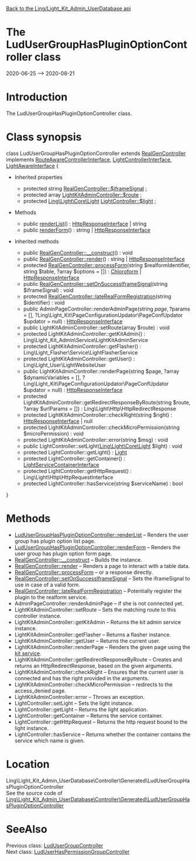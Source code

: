 [Back to the Ling/Light_Kit_Admin_UserDatabase api](https://github.com/lingtalfi/Light_Kit_Admin_UserDatabase/blob/master/doc/api/Ling/Light_Kit_Admin_UserDatabase.md)



The LudUserGroupHasPluginOptionController class
================
2020-06-25 --> 2020-08-21






Introduction
============

The LudUserGroupHasPluginOptionController class.



Class synopsis
==============


class <span class="pl-k">LudUserGroupHasPluginOptionController</span> extends [RealGenController](https://github.com/lingtalfi/Light_Kit_Admin_UserDatabase/blob/master/doc/api/Ling/Light_Kit_Admin_UserDatabase/Controller/Generated/Base/RealGenController.md) implements [RouteAwareControllerInterface](https://github.com/lingtalfi/Light/blob/master/doc/api/Ling/Light/Controller/RouteAwareControllerInterface.md), [LightControllerInterface](https://github.com/lingtalfi/Light/blob/master/doc/api/Ling/Light/Controller/LightControllerInterface.md), [LightAwareInterface](https://github.com/lingtalfi/Light/blob/master/doc/api/Ling/Light/Core/LightAwareInterface.md) {

- Inherited properties
    - protected string [RealGenController::$iframeSignal](#property-iframeSignal) ;
    - protected array [LightKitAdminController::$route](#property-route) ;
    - protected [Ling\Light\Core\Light](https://github.com/lingtalfi/Light/blob/master/doc/api/Ling/Light/Core/Light.md) [LightController::$light](#property-light) ;

- Methods
    - public [renderList](https://github.com/lingtalfi/Light_Kit_Admin_UserDatabase/blob/master/doc/api/Ling/Light_Kit_Admin_UserDatabase/Controller/Generated/LudUserGroupHasPluginOptionController/renderList.md)() : [HttpResponseInterface](https://github.com/lingtalfi/Light/blob/master/doc/api/Ling/Light/Http/HttpResponseInterface.md) | string
    - public [renderForm](https://github.com/lingtalfi/Light_Kit_Admin_UserDatabase/blob/master/doc/api/Ling/Light_Kit_Admin_UserDatabase/Controller/Generated/LudUserGroupHasPluginOptionController/renderForm.md)() : string | [HttpResponseInterface](https://github.com/lingtalfi/Light/blob/master/doc/api/Ling/Light/Http/HttpResponseInterface.md)

- Inherited methods
    - public [RealGenController::__construct](https://github.com/lingtalfi/Light_Kit_Admin_UserDatabase/blob/master/doc/api/Ling/Light_Kit_Admin_UserDatabase/Controller/Generated/Base/RealGenController/__construct.md)() : void
    - public [RealGenController::render](https://github.com/lingtalfi/Light_Kit_Admin_UserDatabase/blob/master/doc/api/Ling/Light_Kit_Admin_UserDatabase/Controller/Generated/Base/RealGenController/render.md)() : string | [HttpResponseInterface](https://github.com/lingtalfi/Light/blob/master/doc/api/Ling/Light/Http/HttpResponseInterface.md)
    - protected [RealGenController::processForm](https://github.com/lingtalfi/Light_Kit_Admin_UserDatabase/blob/master/doc/api/Ling/Light_Kit_Admin_UserDatabase/Controller/Generated/Base/RealGenController/processForm.md)(string $realformIdentifier, string $table, ?array $options = []) : [Chloroform](https://github.com/lingtalfi/Chloroform/blob/master/doc/api/Ling/Chloroform/Form/Chloroform.md) | [HttpResponseInterface](https://github.com/lingtalfi/Light/blob/master/doc/api/Ling/Light/Http/HttpResponseInterface.md)
    - public [RealGenController::setOnSuccessIframeSignal](https://github.com/lingtalfi/Light_Kit_Admin_UserDatabase/blob/master/doc/api/Ling/Light_Kit_Admin_UserDatabase/Controller/Generated/Base/RealGenController/setOnSuccessIframeSignal.md)(string $iframeSignal) : void
    - protected [RealGenController::lateRealFormRegistration](https://github.com/lingtalfi/Light_Kit_Admin_UserDatabase/blob/master/doc/api/Ling/Light_Kit_Admin_UserDatabase/Controller/Generated/Base/RealGenController/lateRealFormRegistration.md)(string $identifier) : void
    - public AdminPageController::renderAdminPage(string $page, ?$params = [], ?Ling\Light_Kit\PageConfigurationUpdator\PageConfUpdator $updator = null) : [HttpResponseInterface](https://github.com/lingtalfi/Light/blob/master/doc/api/Ling/Light/Http/HttpResponseInterface.md)
    - public LightKitAdminController::setRoute(array $route) : void
    - protected LightKitAdminController::getKitAdmin() : Ling\Light_Kit_Admin\Service\LightKitAdminService
    - protected LightKitAdminController::getFlasher() : Ling\Light_Flasher\Service\LightFlasherService
    - protected LightKitAdminController::getUser() : Ling\Light_User\LightWebsiteUser
    - public LightKitAdminController::renderPage(string $page, ?array $dynamicVariables = [], ?Ling\Light_Kit\PageConfigurationUpdator\PageConfUpdator $updator = null) : [HttpResponseInterface](https://github.com/lingtalfi/Light/blob/master/doc/api/Ling/Light/Http/HttpResponseInterface.md)
    - protected LightKitAdminController::getRedirectResponseByRoute(string $route, ?array $urlParams = []) : Ling\Light\Http\HttpRedirectResponse
    - protected LightKitAdminController::checkRight(string $right) : [HttpResponseInterface](https://github.com/lingtalfi/Light/blob/master/doc/api/Ling/Light/Http/HttpResponseInterface.md) | null
    - protected LightKitAdminController::checkMicroPermission(string $microPermission) : void
    - protected LightKitAdminController::error(string $msg) : void
    - public LightController::setLight([Ling\Light\Core\Light](https://github.com/lingtalfi/Light/blob/master/doc/api/Ling/Light/Core/Light.md) $light) : void
    - protected LightController::getLight() : [Light](https://github.com/lingtalfi/Light/blob/master/doc/api/Ling/Light/Core/Light.md)
    - protected LightController::getContainer() : [LightServiceContainerInterface](https://github.com/lingtalfi/Light/blob/master/doc/api/Ling/Light/ServiceContainer/LightServiceContainerInterface.md)
    - protected LightController::getHttpRequest() : Ling\Light\Http\HttpRequestInterface
    - protected LightController::hasService(string $serviceName) : bool

}






Methods
==============

- [LudUserGroupHasPluginOptionController::renderList](https://github.com/lingtalfi/Light_Kit_Admin_UserDatabase/blob/master/doc/api/Ling/Light_Kit_Admin_UserDatabase/Controller/Generated/LudUserGroupHasPluginOptionController/renderList.md) &ndash; Renders the user group has plugin option list page.
- [LudUserGroupHasPluginOptionController::renderForm](https://github.com/lingtalfi/Light_Kit_Admin_UserDatabase/blob/master/doc/api/Ling/Light_Kit_Admin_UserDatabase/Controller/Generated/LudUserGroupHasPluginOptionController/renderForm.md) &ndash; Renders the user group has plugin option form page.
- [RealGenController::__construct](https://github.com/lingtalfi/Light_Kit_Admin_UserDatabase/blob/master/doc/api/Ling/Light_Kit_Admin_UserDatabase/Controller/Generated/Base/RealGenController/__construct.md) &ndash; Builds the instance.
- [RealGenController::render](https://github.com/lingtalfi/Light_Kit_Admin_UserDatabase/blob/master/doc/api/Ling/Light_Kit_Admin_UserDatabase/Controller/Generated/Base/RealGenController/render.md) &ndash; Renders a page to interact with a table data.
- [RealGenController::processForm](https://github.com/lingtalfi/Light_Kit_Admin_UserDatabase/blob/master/doc/api/Ling/Light_Kit_Admin_UserDatabase/Controller/Generated/Base/RealGenController/processForm.md) &ndash; or a response directly.
- [RealGenController::setOnSuccessIframeSignal](https://github.com/lingtalfi/Light_Kit_Admin_UserDatabase/blob/master/doc/api/Ling/Light_Kit_Admin_UserDatabase/Controller/Generated/Base/RealGenController/setOnSuccessIframeSignal.md) &ndash; Sets the iframeSignal to use in case of a valid form.
- [RealGenController::lateRealFormRegistration](https://github.com/lingtalfi/Light_Kit_Admin_UserDatabase/blob/master/doc/api/Ling/Light_Kit_Admin_UserDatabase/Controller/Generated/Base/RealGenController/lateRealFormRegistration.md) &ndash; Potentially register the plugin to the realform service.
- AdminPageController::renderAdminPage &ndash; if she is not connected yet.
- LightKitAdminController::setRoute &ndash; Sets the matching route to this controller instance.
- LightKitAdminController::getKitAdmin &ndash; Returns the kit admin service instance.
- LightKitAdminController::getFlasher &ndash; Returns a flasher instance.
- LightKitAdminController::getUser &ndash; Returns the current user.
- LightKitAdminController::renderPage &ndash; Renders the given page using the [kit service](https://github.com/lingtalfi/Light_Kit).
- LightKitAdminController::getRedirectResponseByRoute &ndash; Creates and returns an HttpRedirectResponse, based on the given arguments.
- LightKitAdminController::checkRight &ndash; Ensures that the current user is connected and has the right provided in the arguments.
- LightKitAdminController::checkMicroPermission &ndash; redirects to the access_denied page.
- LightKitAdminController::error &ndash; Throws an exception.
- LightController::setLight &ndash; Sets the light instance.
- LightController::getLight &ndash; Returns the light application.
- LightController::getContainer &ndash; Returns the service container.
- LightController::getHttpRequest &ndash; Returns the http request bound to the light instance.
- LightController::hasService &ndash; Returns whether the container contains the service which name is given.





Location
=============
Ling\Light_Kit_Admin_UserDatabase\Controller\Generated\LudUserGroupHasPluginOptionController<br>
See the source code of [Ling\Light_Kit_Admin_UserDatabase\Controller\Generated\LudUserGroupHasPluginOptionController](https://github.com/lingtalfi/Light_Kit_Admin_UserDatabase/blob/master/Controller/Generated/LudUserGroupHasPluginOptionController.php)



SeeAlso
==============
Previous class: [LudUserGroupController](https://github.com/lingtalfi/Light_Kit_Admin_UserDatabase/blob/master/doc/api/Ling/Light_Kit_Admin_UserDatabase/Controller/Generated/LudUserGroupController.md)<br>Next class: [LudUserHasPermissionGroupController](https://github.com/lingtalfi/Light_Kit_Admin_UserDatabase/blob/master/doc/api/Ling/Light_Kit_Admin_UserDatabase/Controller/Generated/LudUserHasPermissionGroupController.md)<br>
